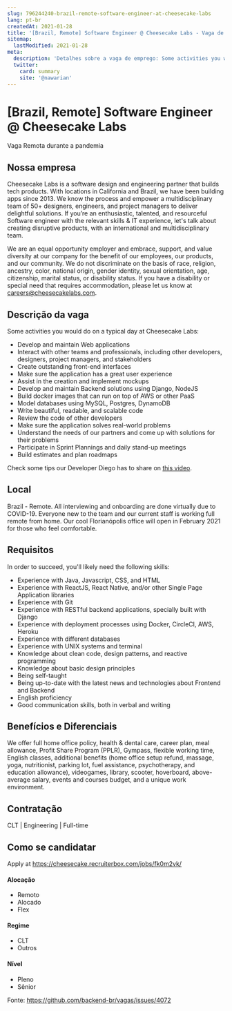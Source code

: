 ```yaml
---
slug: 796244240-brazil-remote-software-engineer-at-cheesecake-labs
lang: pt-br
createdAt: 2021-01-28
title: '[Brazil, Remote] Software Engineer @ Cheesecake Labs - Vaga de Emprego'
sitemap:
  lastModified: 2021-01-28
meta:
  description: 'Detalhes sobre a vaga de emprego: Some activities you would do on a typical day at Cheesecake Labs: - Develop and maintain Web applications - Interact with other teams and professionals, including other developers, designers, project managers, and stakeholders - Create outstanding front-end interfaces - Make sure the application has a great user experience - Assist in the creation and implement mockups - Develop and maintain Backend solutions using Django, NodeJS - Build docker images that can run on top of AWS or other PaaS  - Model databases using MySQL, Postgres, DynamoDB - Write beautiful, readable, and scalable code - Review the code of other developers - Make sure the application solves real-world problems - Understand the needs of our partners and come up with solutions for their problems - Participate in Sprint Plannings and daily stand-up meetings - Build estimates and plan roadmaps Check some tips our Developer Diego has to share on [this video](https://www.youtube.com/watch?v=AksQAxRINg8).'
  twitter:
    card: summary
    site: '@nawarian'
---
```


# [Brazil, Remote] Software Engineer @ Cheesecake Labs

Vaga Remota durante a pandemia

## Nossa empresa
Cheesecake Labs is a software design and engineering partner that builds tech products. With locations in California and Brazil, we have been building apps since 2013. We know the process and empower a multidisciplinary team of 50+ designers, engineers, and project managers to deliver delightful solutions. If you’re an enthusiastic, talented, and resourceful Software engineer with the relevant skills & IT experience, let's talk about creating disruptive products, with an international and multidisciplinary team.

We are an equal opportunity employer and embrace, support, and value diversity at our company for the benefit of our employees, our products, and our community. We do not discriminate on the basis of race, religion, ancestry, color, national origin, gender identity, sexual orientation, age, citizenship, marital status, or disability status. If you have a disability or special need that requires accommodation, please let us know at careers@cheesecakelabs.com.

## Descrição da vaga
Some activities you would do on a typical day at Cheesecake Labs:
- Develop and maintain Web applications
- Interact with other teams and professionals, including other developers, designers, project managers, and stakeholders
- Create outstanding front-end interfaces
- Make sure the application has a great user experience
- Assist in the creation and implement mockups
- Develop and maintain Backend solutions using Django, NodeJS
- Build docker images that can run on top of AWS or other PaaS  
- Model databases using MySQL, Postgres, DynamoDB
- Write beautiful, readable, and scalable code
- Review the code of other developers
- Make sure the application solves real-world problems
- Understand the needs of our partners and come up with solutions for their problems
- Participate in Sprint Plannings and daily stand-up meetings
- Build estimates and plan roadmaps

Check some tips our Developer Diego has to share on [this video](https://www.youtube.com/watch?v=AksQAxRINg8).

## Local

Brazil - Remote. All interviewing and onboarding are done virtually due to COVID-19. Everyone new to the team and our current staff is working full remote from home. Our cool Florianópolis office will open in February 2021 for those who feel comfortable.

## Requisitos
In order to succeed, you'll likely need the following skills:
- Experience with Java, Javascript, CSS, and HTML
- Experience with ReactJS, React Native, and/or other Single Page Application libraries
- Experience with Git
- Experience with RESTful backend applications, specially built with Django
- Experience with deployment processes using Docker, CircleCI, AWS, Heroku
- Experience with different databases
- Experience with UNIX systems and terminal 
- Knowledge about clean code, design patterns, and reactive programming
- Knowledge about basic design principles
- Being self-taught
- Being up-to-date with the latest news and technologies about Frontend and Backend
- English proficiency
- Good communication skills, both in verbal and writing

## Benefícios e Diferenciais
We offer full home office policy, health & dental care, career plan, meal allowance, Profit Share Program (PPLR), Gympass, flexible working time, English classes, additional benefits (home office setup refund, massage, yoga, nutritionist, parking lot, fuel assistance, psychotherapy, and education allowance), videogames, library, scooter, hoverboard, above-average salary, events and courses budget, and a unique work environment.

## Contratação
CLT | Engineering | Full-time

## Como se candidatar
Apply at https://cheesecake.recruiterbox.com/jobs/fk0m2vk/

#### Alocação
- Remoto
- Alocado
- Flex

#### Regime
- CLT
- Outros

#### Nível
- Pleno
- Sênior

Fonte: https://github.com/backend-br/vagas/issues/4072